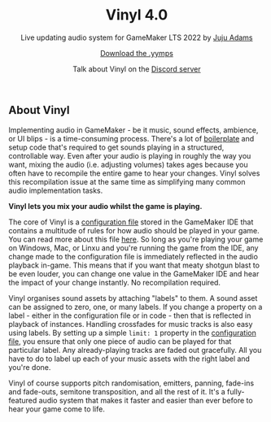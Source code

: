 <!-- <img src="https://raw.githubusercontent.com/JujuAdams/Vinyl/master/LOGO.png" width="50%" style="display: block; margin: auto;" /> -->
<h1 align="center">Vinyl 4.0</h1>
<p align="center">Live updating audio system for GameMaker LTS 2022 by <a href="https://www.jujuadams.com/" target="_blank">Juju Adams</a></p>

<p align="center"><a href="https://github.com/JujuAdams/Vinyl/releases/" target="_blank">Download the .yymps</a></p>
<p align="center">Talk about Vinyl on the <a href="https://discord.gg/8krYCqr" target="_blank">Discord server</a></p>

&nbsp;

## About Vinyl

Implementing audio in GameMaker - be it music, sound effects, ambience, or UI blips - is a time-consuming process. There's a lot of [boilerplate](https://en.wikipedia.org/wiki/Boilerplate_code) and setup code that's required to get sounds playing in a structured, controllable way. Even after your audio is playing in roughly the way you want, mixing the audio (i.e. adjusting volumes) takes ages because you often have to recompile the entire game to hear your changes. Vinyl solves this recompilation issue at the same time as simplifying many common audio implementation tasks.

**Vinyl lets you mix your audio whilst the game is playing.**

The core of Vinyl is a [configuration file](Configuration) stored in the GameMaker IDE that contains a multitude of rules for how audio should be played in your game. You can read more about this file [here](Configuration). So long as you're playing your game on Windows, Mac, or Linxu and you're running the game from the IDE, any change made to the configuration file is immediately reflected in the audio playback in-game. This means that if you want that meaty shotgun blast to be even louder, you can change one value in the GameMaker IDE and hear the impact of your change instantly. No recompilation required.

Vinyl organises sound assets by attaching "labels" to them. A sound asset can be assigned to zero, one, or many labels. If you change a property on a label - either in the configuration file or in code - then that is reflected in playback of instances. Handling crossfades for music tracks is also easy using labels. By setting up a simple `limit: 1` property in the [configuration file](Configuration), you ensure that only one piece of audio can be played for that particular label. Any already-playing tracks are faded out gracefully. All you have to do to label up each of your music assets with the right label and you're done.

Vinyl of course supports pitch randomisation, emitters, panning, fade-ins and fade-outs, semitone transposition, and all the rest of it. It's a fully-featured audio system that makes it faster and easier than ever before to hear your game come to life.